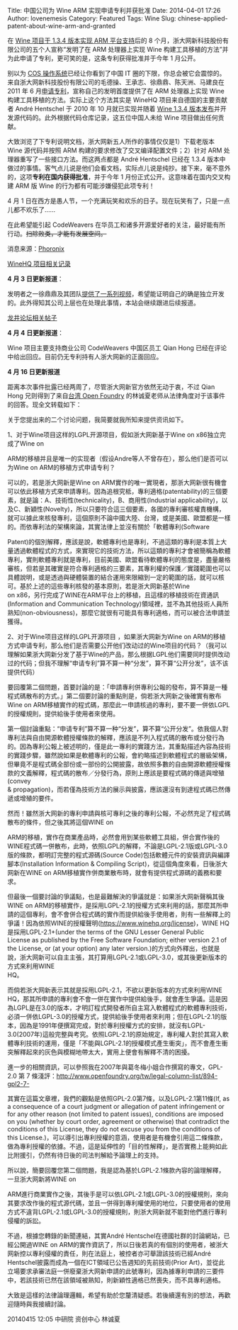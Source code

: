 Title: 中国公司为 Wine ARM 实现申请专利并获批准
Date: 2014-04-01 17:26
Author: lovenemesis
Category: Featured
Tags: Wine
Slug: chinese-applied-patent-about-wine-arm-and-granted

在 [Wine 项目于 1.3.4 版本实现 ARM
平台支持](https://linuxtoy.org/archives/wine-134.html)后的 8
个月，浙大网新科技股份有限公司的五个人宣称“发明了在 ARM 处理器上实现
Wine
构建工具移植的方法”并为此申请了专利，更可笑的是，这条专利获得批准并于今年
1 月公开。  

别以为 [COS
操作系统](http://en.wikipedia.org/wiki/COS_%28operating_system%29)已经让你看到了中国
IT
圈的下限，你总会被它会震惊的。来自浙大网新科技股份有限公司的毛德操、王承志、徐鼎鼎、陈天洲、马建良在
2011 年 6
月[申请专利](http://www.google.com/patents/CN102364433B?cl=zh)，宣称自己的发明首度提供了在
ARM 处理器上实现 Wine 构建工具移植的方法。实际上这个方法其实是 WineHQ
项目来自德国的主要贡献者 André Hentschel 于 2010 年 10 月就已实现并随着
[Wine 1.3.4
版本发布](https://linuxtoy.org/archives/wine-134.html)并开发源代码的。此外根据代码仓库记录，这五位中国人未给
Wine 项目做出任何贡献。

大致浏览了下专利说明文档，浙大网新五人所作的事情仅仅是1）下载老版本 Wine
源代码并按照 ARM 构建的要求修改了交叉编译配置文件；2）针对 ARM
处理器重写了一些接口方法。而这两点都是 André Hentschel 已经在 1.3.4
版本中做过的事情。客气点儿说是他们会看文档，实际点儿说是纯抄。接下来，毫不意外的，这项**专利在国内获得批准**，并于今年
1 月份正式公开。这意味着在国内交叉构建 ARM 版 Wine
的行为都有可能涉嫌侵犯此项专利！

4 月 1
日在西方是愚人节，一个充满玩笑和欢乐的日子。现在玩笑有了，只是一点儿都不欢乐了……

在此希望能引起 CodeWeavers
在华员工和诸多开源爱好者的关注，最好能有所行动。~~扫除败类，才能有发展空间。~~

消息来源：[Phoronix](http://www.phoronix.com/scan.php?page=news_item&px=MTY0ODI)

[WineHQ 项目相关记录](http://www.winehq.org/wwn/366#Bad%20Patents)

**4 月 3 日更新报道**：

发明者之一徐鼎鼎及其团队[提供了一系列视频](http://www.youku.com/playlist_show/id_22122332.html)，希望能证明自己的确是独立开发的。此外得知其公司上层也在处理此事情，本站会继续跟进后续报道。

[龙井论坛相关帖子](http://www.longene.org/forum/viewtopic.php?f=2&t=16201)

**4 月 4 日更新报道**：

Wine 项目主要支持商业公司 CodeWeavers 中国区员工 Qian Hong
已经在评论中给出回应。目前仍无专利持有人浙大网新的正面回应。

**4 月 16 日更新报道**

距离本次事件批露已经两周了，尽管浙大网新官方依然无动于衷，不过 Qian Hong
兄则得到了来自[台湾 Open Foundry](http://www.openfoundry.org/tw/about)
的林诚夏老师从法律角度对于该事件的回答。现全文转载如下：

关于您提出来的二个讨论问题，我简要就我所知来提供资讯如下。

1、对于Wine项目这样的LGPL开源项目，假如浙大网新基于Wine on
x86独立完成了Wine on  

ARM的移植并且是唯一的实现者（假设Andre等人不曾存在），那么他们是否可以为Wine
on ARM的移植方式申请专利？

可以的，若是浙大网新是Wine on
ARM實作的唯一實現者，那浙大网新很有機會可以依此移植方式來申請專利。因為追根究柢，專利適格(patentability)的三個要素，就是論：A、技術性(technicality)，B、商用性(Industrial
applicability)，以及C、新穎性(Novelty)，所以只要符合這三個要素，各國的專利審核權責機構，就可以據此來核發專利，這個原則不論中國大陸、台灣，或是美國、歐盟都是一樣的。而依專利法的架構來論，其實法律上並沒有關於「軟體專利(Software  

Patent)的個別解釋，應該是說，軟體專利也是專利，不過這類的專利是本質上大量透過軟體程式的方式，來實現它的技術方法，所以這類的專利才會被簡稱為軟體專利，實則軟體專利就是專利，目前美國、歐盟看待軟體專利的態度是，盡量嚴格審核，但若是其確實是符合專利適格的三要素，其專利權的保護／實踐範圍也可以具體說明，或是透過與硬體裝置的結合運用來限縮到一定的範圍的話，就可以核可。基於上述的這些專利核發的基本原則，若是浙大网新基於Wine  
on
x86，另行完成了WINE在ARM平台上的移植，且這樣的移植技術在資通訊(Information
and Communication
Technology)領域裡，並不為其他技術人員所熟知(non-obviousness)，那麼它就很有可能具有專利適格，而可以被合法申請並獲得。

2、对于Wine项目这样的LGPL开源项目 ，如果浙大网新为Wine on
ARM的移植方式申请专利，那么他们是否需要公开他们改动过的Wine项目的代码？（我可以理解如果浙大网新分发了基于Wine的产品，那么根据LGPL他们需要同时提供改动过的代码；但我不理解“申请专利”算不算一种“分发”，算不算“公开分发”，该不该提供代码）

要回覆第二個問題，首要討論的是：「申請專利併專利公報的發布，算不算是一種程式碼散布的方式。」第二個要討論的重點則是，倘若浙大网新之後確實有散布Wine
on
ARM移植實作的程式碼，那麼此一申請核過的專利，要不要一併依LGPL的授權規則，提供給後手使用者來使用。

第一個討論重點：“申请专利”算不算一种“分发”，算不算“公开分发”。依我個人對專利法與自由開源軟體授權條款的解釋，應該是不列入程式碼的散布或分發行為的。因為專利公報上被述明的，僅是此一專利的實踐方法，其重點描述內容為技術的實踐步驟，雖然說如果是軟體專利的公報，會約略描述到軟體程式的層級架構，但畢竟不是程式碼全部份或一部份的公開披露，故依照多數的自由開源軟體授權條款的文義解釋，程式碼的散布／分發行為，原則上應該是要程式碼的傳遞與增殖(convey  
&
propagation)，而若僅為技術方法的展示與披露，應該還沒有到達程式碼已然傳遞或增殖的要件。

然而！雖然浙大网新的專利申請與核可專利之後的專利公報，不必然充足了程式碼散布的條件，但之後其將這個WINE
on  

ARM的移植，實作在商業產品時，必然會用到某些軟體工具組，併合實作後的WINE程式碼一併散布，此時，依照LGPL的解釋，不論是LGPL-2.1版或LGPL-3.0版的條款，都明訂完整的程式源碼(Source
Code)包括軟體元件的安裝資訊與編譯腳本(Installation Information &
Compiling Script)，從這個角度來看，日後浙大网新在WINE on
ARM移植實作併商業散布時，就會有提供程式源碼的義務和要求。

但最後一個要討論的爭議點，也是最難解決的爭議就是：如果浙大网新聲稱其後WINE
on
ARM的移植實作，是採用LGPL-2.1的授權方式來利用的話，那麼其所申請的這個專利，會不會併合程式碼的實作而提供給後手使用者，則有一些解釋上的爭議！因為依照WINE的授權聲明(https://www.winehq.org/license)，WINE
HQ是採用LGPL-2.1+(under the terms of the GNU Lesser General Public  
License as published by the Free Software Foundation; either version
2.1 of the License, or (at your option) any later
version.)的方式向外釋出，也就是說，浙大网新可以自主主張，其打算用LGPL-2.1或LGPL-3.0，或其後更新版本的方式來利用WINE  
HQ。

而倘若浙大网新表示其就是採用LGPL-2.1，不欲以更新版本的方式來利用WINE
HQ，那其所申請的專利會不會一併在實作中提供給後手，就會產生爭議。這是因為LGPL是在3.0的版本，才明訂程式開發者所自主寫入軟體程式的軟體專利技術，必須一併依LGPL-3.0的授權方式，提供給後手使用者來利用；但在LGPL-2.1的版本，因為是1991年便撰寫完成，對於專利授權方式的安排，就沒有LGPL-3.0(2007年)這般完整與考究。依照LGPL-2.1的原始規定，專利權人對於其寫入軟體專利技術的運用，僅是「不能與LGPL-2.1的授權模式產生衝突」，而不會產生衝突解釋起來的灰色與模糊地帶太大，實用上便會有解釋不清的困擾。

進一步的相關資訊，可以參照我在2007年與葛冬梅小姐合作撰寫的專文，GPL-2.0
第 7 條淺評：http://www.openfoundry.org/tw/legal-column-list/894-gpl2-7-

其實在這篇文章裡，我們的觀點是依照GPL-2.0第7條，以及LGPL-2.1第11條(If,
as a consequence of a court judgment or allegation of patent
infringement or for any other reason (not limited to patent issues),
conditions are imposed on you (whether by court order, agreement or
otherwise) that contradict the conditions of this License, they do not
excuse you from the conditions of this
License.)，可以導引出專利授權的意涵，使用者是有機會引用這二條條款，做為專利授權的依據。不過，這是延伸性的「目的性解釋」，是否實務上能夠如此比附援引，仍然有待日後的司法判解給予論理上的支持。

所以說，簡要回覆您第二個問題，我是認為基於LGPL-2.1條款內容的論理解釋，一旦浙大网新將WINE
on  

ARM進行商業實作之後，其後手是可以依LGPL-2.1或LGPL-3.0的授權規則，來向其要求改作後的程式源代碼，並且一併得到專利權使用的地位，只要使用者的使用方式不違背LGPL-2.1或LGPL-3.0的授權規則，則浙大网新就不能對他們進行專利侵權的訴訟。

不過，根據您轉錄的新聞連結，其實André
Hentschel在德國社群的討論網站，已經公開過WINE on
ARM的實作資訊了，所以日後若真的有個別的使用者，被浙大网新控以專利侵權的責任，則在法庭上，被控者亦可舉證該技術已經André
Hentschel披露而成為一個在ICT領域已公告週知的先前技術(Prior
Art)，並從此立場要求承審法庭一併廢棄浙大网新申請的此號專利，因為據專利申請的三要件中，若該技術已然在該領域被熟知，則新穎性適格已然喪失，而不具專利適格。

大致是這樣的法律論理邏輯，希望有助於您釐清疑惑。若後續還有別的想法，再歡迎隨時與我接續討論。

20140415 12:05 中研院 资创中心 林诚夏
